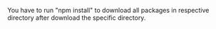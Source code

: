 You have to run "npm install" to download all packages in respective directory after download the specific directory.
